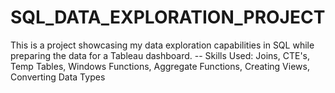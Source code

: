 # SQL_DATA_EXPLORATION_PROJECT
This is a project showcasing my data exploration capabilities in SQL
while preparing the data for a Tableau dashboard.
-- Skills Used: Joins, CTE's, Temp Tables, Windows Functions, Aggregate Functions, Creating Views, Converting Data Types
